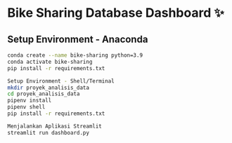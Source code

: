 # Bike Sharing Database Dashboard ✨

## Setup Environment - Anaconda
```bash
conda create --name bike-sharing python=3.9
conda activate bike-sharing
pip install -r requirements.txt

Setup Environment - Shell/Terminal
mkdir proyek_analisis_data
cd proyek_analisis_data
pipenv install
pipenv shell
pip install -r requirements.txt

Menjalankan Aplikasi Streamlit
streamlit run dashboard.py
